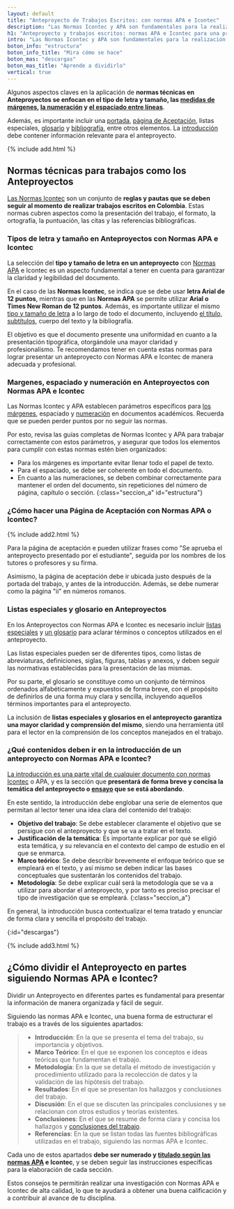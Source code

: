 ```yaml
---
layout: default
title: "Anteproyecto de Trabajos Escritos: con normas APA e Icontec"
description: "Las Normas Icontec y APA son fundamentales para la realización de un Anteproyecto. Y tienen diferencias en la forma de aplicarlas. Aprende cuáles son"
h1: "Anteproyecto y trabajos escritos: normas APA e Icontec para una presentación impecable"
intro: "Las Normas Icontec y APA son fundamentales para la realización de trabajos escritos en Colombia. Aunque ambas buscan una presentación clara y ordenada, existen diferencias en la forma de aplicarlas."
boton_info: "estructura"
boton_info_title: "Mira cómo se hace"
boton_mas: "descargas"
boton_mas_title: "Aprende a dividirlo"
vertical: true
---
```

Algunos aspectos claves en la aplicación de **normas técnicas en Anteproyectos se enfocan en el tipo de letra y tamaño, las [medidas de márgenes]({{'margenes-trabajo-escrito'|relative_url}} "Márgenes"), [la numeración]({{'numeracion-trabajo-escrito'|relative_url}} "Numeración") y [el espaciado entre líneas]({{'interlineado-trabajo-escrito'|relative_url}} "Interlineado")**.

Además, es importante incluir una [portada]({{'portada-trabajo-escrito'|relative_url}} "Portadas"), [página de Aceptación]({{'pagina-aceptacion-trabajo-escrito'|relative_url}} "Página de aceptación"), listas especiales, [glosario]({{'glosario-trabajo-escrito'|relative_url}} "Glosario") y [bibliografía]({{'bibliografia-trabajo-escrito'|relative_url}} "Bibliografía"), entre otros elementos. La [introducción]({{'introduccion-trabajo-escrito'|relative_url}} "Introducción") debe contener información relevante para el anteproyecto.

{% include add.html %}

## Normas técnicas para trabajos como los Anteproyectos

[Las Normas Icontec]({{'normas-icontec'|relative_url}} "Normas Icontec") son un conjunto de **reglas y pautas que se deben seguir al momento de realizar trabajos escritos en Colombia**. Estas normas cubren aspectos como la presentación del trabajo, el formato, la ortografía, la puntuación, las citas y las referencias bibliográficas.

### Tipos de letra y tamaño en Anteproyectos con Normas APA e Icontec

La selección del **tipo y tamaño de letra en un anteproyecto** con [Normas APA]({{'normas-apa'|relative_url}} "Normas APA") e Icontec es un aspecto fundamental a tener en cuenta para garantizar la claridad y legibilidad del documento.

En el caso de las **Normas Icontec**, se indica que se debe usar **letra Arial de 12 puntos**, mientras que en las **Normas APA** se permite utilizar **Arial o Times New Roman de 12 puntos**. Además, es importante utilizar el mismo [tipo y tamaño de letra]({{'textos-y-fuentes-trabajo-escrito'|relative_url}} "Textos trabajo escrito") a lo largo de todo el documento, incluyendo [el título, subtítulos]({{'titulos-trabajo-escrito'|relative_url}} "Títulos trabajo escrito"), cuerpo del texto y la bibliografía.

El objetivo es que el documento presente una uniformidad en cuanto a la presentación tipográfica, otorgándole una mayor claridad y profesionalismo. Te recomendamos tener en cuenta estas normas para lograr presentar un anteproyecto con Normas APA e Icontec de manera adecuada y profesional.

### Margenes, espaciado y numeración en Anteproyectos con Normas APA e Icontec

Las Normas Icontec y APA establecen parámetros específicos para [los márgenes]({{'normas-apa/margenes-normas-apa'|relative_url}} "Márgenes Normas APA"), espaciado y [numeración]({{'normas-apa/numeracion-normas-apa'|relative_url}} "Numeración Normas APA") en documentos académicos. Recuerda que se pueden perder puntos por no seguir las normas.

Por esto, revisa las guías completas de Normas Icontec y APA para trabajar correctamente con estos parámetros, y asegurar que todos los elementos para cumplir con estas normas estén bien organizados:

- Para los márgenes es importante evitar llenar todo el papel de texto.
- Para el espaciado, se debe ser coherente en todo el documento.
- En cuanto a las numeraciones, se deben combinar correctamente para mantener el orden del documento, sin repeticiones del número de página, capítulo o sección.
{:class="seccion_a" id="estructura"}

### ¿Cómo hacer una Página de Aceptación con Normas APA o Icontec?

{% include add2.html %}

Para la página de aceptación e pueden utilizar frases como "Se aprueba el anteproyecto presentado por el estudiante", seguida por los nombres de los tutores o profesores y su firma.

Asimismo, la página de aceptación debe ir ubicada justo después de la portada del trabajo, y antes de la introducción. Además, se debe numerar como la página "ii" en números romanos.

### Listas especiales y glosario en Anteproyectos

En los Anteproyectos con Normas APA e Icontec es necesario incluir [listas especiales]({{'normas-apa/listas-normas-apa'|relative_url}} "Listas Normas APA") y [un glosario]({{'normas-icontec/glosario-normas-icontec'|relative_url}} "Glosario Normas Icontec") para aclarar términos o conceptos utilizados en el anteproyecto.

Las listas especiales pueden ser de diferentes tipos, como listas de abreviaturas, definiciones, siglas, figuras, tablas y anexos, y deben seguir las normativas establecidas para la presentación de las mismas.

Por su parte, el glosario se constituye como un conjunto de términos ordenados alfabéticamente y expuestos de forma breve, con el propósito de definirlos de una forma muy clara y sencilla, incluyendo aquellos términos importantes para el anteproyecto.

La inclusión de **listas especiales y glosarios en el anteproyecto garantiza una mayor claridad y comprensión del mismo**, siendo una herramienta útil para el lector en la comprensión de los conceptos manejados en el trabajo.

### ¿Qué contenidos deben ir en la introducción de un anteproyecto con Normas APA e Icontec?

[La introducción es una parte vital de cualquier documento con normas Icontec]({{'normas-icontec/introduccion-normas-icontec'|relative_url}} "Introducción Normas Icontec") o APA, y es la sección que **presentará de forma breve y concisa la temática del anteproyecto o [ensayo]({{'ensayos-con-normas-tecnicas'|relative_url}} "Ensayos") que se está abordando**.

En este sentido, la introducción debe englobar una serie de elementos que permitan al lector tener una idea clara del contenido del trabajo:

- **Objetivo del trabajo**: Se debe establecer claramente el objetivo que se persigue con el anteproyecto y que se va a tratar en el texto.
- **Justificación de la temática**: Es importante explicar por qué se eligió esta temática, y su relevancia en el contexto del campo de estudio en el que se enmarca.
- **Marco teórico**: Se debe describir brevemente el enfoque teórico que se empleará en el texto, y así mismo se deben indicar las bases conceptuales que sustentarán los contenidos del trabajo.
- **Metodología**: Se debe explicar cuál será la metodología que se va a utilizar para abordar el anteproyecto, y por tanto es preciso precisar el tipo de investigación que se empleará.
{:class="seccion_a"}

En general, la introducción busca contextualizar el tema tratado y enunciar de forma clara y sencilla el propósito del trabajo.
<!-- Anclaje para que la barra fijada no cubra el siguiente subtítulo -->
{:id="descargas"}

{% include add3.html %}

## ¿Cómo dividir el Anteproyecto en partes siguiendo Normas APA e Icontec?

Dividir un Anteproyecto en diferentes partes es fundamental para presentar la información de manera organizada y fácil de seguir.

Siguiendo las normas APA e Icontec, una buena forma de estructurar el trabajo es a través de los siguientes apartados:

>- **Introducción**: En la que se presenta el tema del trabajo, su importancia y objetivos.
>- **Marco Teórico**: En el que se exponen los conceptos e ideas teóricas que fundamentan el trabajo.
>- **Metodología**: En la que se detalla el método de investigación y procedimiento utilizado para la recolección de datos y la validación de las hipótesis del trabajo.
>- **Resultados**: En el que se presentan los hallazgos y conclusiones del trabajo.
>- **Discusión**: En el que se discuten las principales conclusiones y se relacionan con otros estudios y teorías existentes.
>- **Conclusiones**: En el que se resume de forma clara y concisa los hallazgos y [conclusiones del trabajo]({{'normas-icontec/conclusiones-normas-icontec'|relative_url}} "Conclusiones Normas Icontec").
>- **Referencias**: En la que se listan todas las fuentes bibliográficas utilizadas en el trabajo, siguiendo las normas APA e Icontec.

Cada uno de estos apartados **debe ser numerado y [titulado según las normas APA]({{'normas-apa/titulos-y-subtitulos-normas-apa'|relative_url}} "Títulos Normas APA") e Icontec**, y se deben seguir las instrucciones específicas para la elaboración de cada sección.

Estos consejos te permitirán realizar una investigación con Normas APA e Icontec de alta calidad, lo que te ayudará a obtener una buena calificación y a contribuir al avance de tu disciplina.
